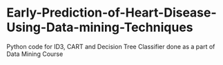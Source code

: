 # Early-Prediction-of-Heart-Disease-Using-Data-mining-Techniques
Python code for ID3, CART and Decision Tree Classifier done as a part of Data Mining Course
